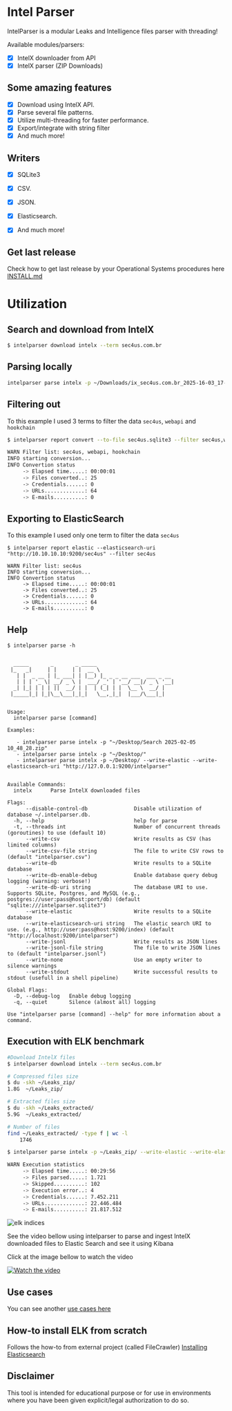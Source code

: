 # Intel Parser

IntelParser is a modular Leaks and Intelligence files parser with threading! 

Available modules/parsers:

* [x] IntelX downloader from API
* [x] IntelX parser (ZIP Downloads)

## Some amazing features

* [x] Download using IntelX API.   
* [x] Parse several file patterns.  
* [x] Utilize multi-threading for faster performance.
* [x] Export/integrate with string filter 
* [x] And much more!  

## Writers

* [x] SQLite3  
* [x] CSV.  
* [x] JSON.
* [x] Elasticsearch.
* [x] And much more!  


## Get last release

Check how to get last release by your Operational Systems procedures here [INSTALL.md](https://github.com/helviojunior/intelparser/blob/main/INSTALL.md)


# Utilization

## Search and download from IntelX

```bash
$ intelparser download intelx --term sec4us.com.br
```

## Parsing locally

```bash
intelparser parse intelx -p ~/Downloads/ix_sec4us.com.br_2025-16-03_17-17-40.zip
```

## Filtering out 

To this example I used 3 terms to filter the data `sec4us`, `webapi` and `hookchain`

```bash
$ intelparser report convert --to-file sec4us.sqlite3 --filter sec4us,webapi,hookchain

WARN Filter list: sec4us, webapi, hookchain
INFO starting conversion...
INFO Convertion status
     -> Elapsed time.....: 00:00:01
     -> Files converted..: 25
     -> Credentials......: 0
     -> URLs.............: 64
     -> E-mails..........: 0
```

## Exporting to ElasticSearch

To this example I used only one term to filter the data `sec4us`

```
$ intelparser report elastic --elasticsearch-uri "http://10.10.10.10:9200/sec4us" --filter sec4us

WARN Filter list: sec4us
INFO starting conversion...
INFO Convertion status
     -> Elapsed time.....: 00:00:01
     -> Files converted..: 25
     -> Credentials......: 0
     -> URLs.............: 64
     -> E-mails..........: 0
```


## Help

```
$ intelparser parse -h


  _____       _       _ _____
 |_   _|     | |     | |  __ \
   | |  _ __ | |_ ___| | |__) |_ _ _ __ ___  ___ _ __
   | | | '_ \| __/ _ \ |  ___/ _' | '__/ __|/ _ \ '__|
  _| |_| | | | ||  __/ | |  | (_| | |  \__ \  __/ |
 |_____|_| |_|\__\___|_|_|   \__,_|_|  |___/\___|_|


Usage:
  intelparser parse [command]

Examples:

   - intelparser parse intelx -p "~/Desktop/Search 2025-02-05 10_48_28.zip"
   - intelparser parse intelx -p "~/Desktop/"
   - intelparser parse intelx -p ~/Desktop/ --write-elastic --write-elasticsearch-uri "http://127.0.0.1:9200/intelparser"


Available Commands:
  intelx      Parse IntelX downloaded files

Flags:
      --disable-control-db               Disable utilization of database ~/.intelparser.db.
  -h, --help                             help for parse
  -t, --threads int                      Number of concurrent threads (goroutines) to use (default 10)
      --write-csv                        Write results as CSV (has limited columns)
      --write-csv-file string            The file to write CSV rows to (default "intelparser.csv")
      --write-db                         Write results to a SQLite database
      --write-db-enable-debug            Enable database query debug logging (warning: verbose!)
      --write-db-uri string              The database URI to use. Supports SQLite, Postgres, and MySQL (e.g., postgres://user:pass@host:port/db) (default "sqlite:///intelparser.sqlite3")
      --write-elastic                    Write results to a SQLite database
      --write-elasticsearch-uri string   The elastic search URI to use. (e.g., http://user:pass@host:9200/index) (default "http://localhost:9200/intelparser")
      --write-jsonl                      Write results as JSON lines
      --write-jsonl-file string          The file to write JSON lines to (default "intelparser.jsonl")
      --write-none                       Use an empty writer to silence warnings
      --write-stdout                     Write successful results to stdout (usefull in a shell pipeline)

Global Flags:
  -D, --debug-log   Enable debug logging
  -q, --quiet       Silence (almost all) logging

Use "intelparser parse [command] --help" for more information about a command.

```

## Execution with ELK benchmark

```bash
#Download IntelX files
$ intelparser download intelx --term sec4us.com.br

# Compressed files size
$ du -skh ~/Leaks_zip/
1.8G  ~/Leaks_zip/

# Extracted files size
$ du -skh ~/Leaks_extracted/
5.9G  ~/Leaks_extracted/

# Number of files
find ~/Leaks_extracted/ -type f | wc -l
    1746

$ intelparser parse intelx -p ~/Leaks_zip/ --write-elastic --write-elasticsearch-uri 'http://10.10.10.10:9200/test'

WARN Execution statistics
     -> Elapsed time.....: 00:29:56
     -> Files parsed.....: 1.721
     -> Skipped..........: 102
     -> Execution error..: 4
     -> Credentials......: 7.452.211
     -> URLs.............: 22.446.484
     -> E-mails..........: 21.817.512

```

![elk indices](https://github.com/helviojunior/intelparser/blob/main/images/elk.jpg "ELK Indices")

See the video bellow using intelparser to parse and ingest IntelX downloaded files to Elastic Search and see it using Kibana

Click at the image bellow to watch the video

[![Watch the video](https://github.com/helviojunior/intelparser/raw/refs/heads/main/images/intelx_sample_cover.png)](https://www.youtube.com/watch?v=qwZNj_mNHMI)

## Use cases

You can see another [use cases here](https://github.com/helviojunior/intelparser/blob/main/USE_CASES.md)

## How-to install ELK from scratch

Follows the how-to from external project (called FileCrawler) [Installing Elasticsearch](https://github.com/helviojunior/filecrawler/blob/main/INSTALL_ELK.md)

## Disclaimer

This tool is intended for educational purpose or for use in environments where you have been given explicit/legal authorization to do so.